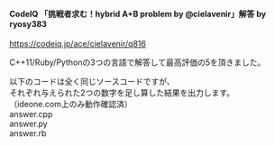 #### CodeIQ 「挑戦者求む！hybrid A+B problem by @cielavenir」解答 by ryosy383  

https://codeiq.jp/ace/cielavenir/q816  

C++11/Ruby/Pythonの3つの言語で解答して最高評価の5を頂きました。  
  
以下のコードは全く同じソースコードですが、  
それぞれ与えられた2つの数字を足し算した結果を出力します。  
（ideone.com上のみ動作確認済）  
answer.cpp  
answer.py  
answer.rb  
